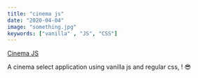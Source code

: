 ```yaml
---
title: "cinema js"
date: "2020-04-04"
image: "something.jpg"
keywords: ["vanilla" , "JS", "CSS"]
---
```


<a href="https://codepen.io/legionista1994/full/XWbLWzV" target="_blank">
  Cinema JS
</a>

A cinema select application using vanilla js and regular css, ! 😎

